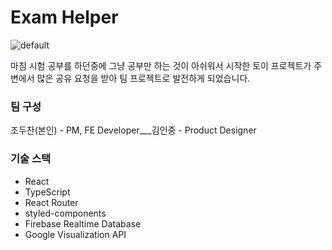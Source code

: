 # Exam Helper

![default](https://github.com/jo-duchan/exam-helper/assets/79234094/dd4b2fc6-f7e4-4398-ae1b-eec7f5ba3ba3)

마침 시험 공부를 하던중에 그냥 공부만 하는 것이 아쉬워서 시작한 토이 프로젝트가 주변에서 많은 공유 요청을 받아 팀 프로젝트로 발전하게 되었습니다.



### 팀 구성

조두찬(본인) - PM, FE Developer___김인중 - Product Designer

### 기술 스택

* React
* TypeScript
* React Router
* styled-components
* Firebase Realtime Database
* Google Visualization API
